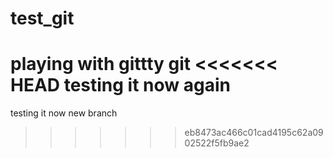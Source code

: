 # test_git
playing with gittty git 
<<<<<<< HEAD
testing it now again
=======
testing it now 
new branch
>>>>>>> eb8473ac466c01cad4195c62a0902522f5fb9ae2
